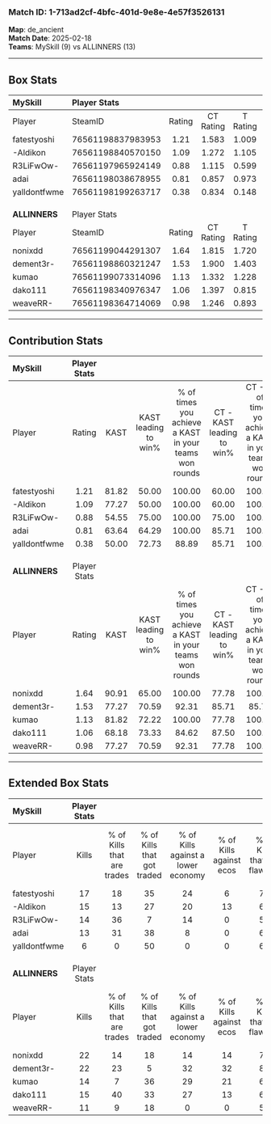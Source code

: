### Match ID: 1-713ad2cf-4bfc-401d-9e8e-4e57f3526131  
**Map**: de_ancient  
**Match Date**: 2025-02-18  
**Teams**: MySkill (9) vs ALLINNERS (13)  

---  

## Box Stats  

| **MySkill**   | Player Stats      |        |           |          |       |      |       |         |        |      |     |
| :- | :- | :-: | :-: | :-: | :-: | :-: | :-: | :-: | :-: | :-: | :-: |
| Player        | SteamID           | Rating | CT Rating | T Rating | KAST  | ADR  | Kills | Assists | Deaths | K/D  | HS% |
| fatestyoshi   | 76561198837983953 |  1.21  |   1.583   |  1.009   | 81.82 | 83.1 |  17   |    2    |   16   | 1.06 | 64  |
| -Aldikon      | 76561198840570150 |  1.09  |   1.272   |  1.105   | 77.27 | 79.4 |  15   |    2    |   16   | 0.94 | 46  |
| R3LiFwOw-     | 76561197965924149 |  0.88  |   1.115   |  0.599   | 54.55 | 69.0 |  14   |    3    |   15   | 0.93 | 42  |
| adai          | 76561198038678955 |  0.81  |   0.857   |  0.973   | 63.64 | 59.7 |  13   |    4    |   18   | 0.72 | 30  |
| yalldontfwme  | 76561198199263717 |  0.38  |   0.834   |  0.148   | 50.00 | 47.5 |   6   |    5    |   19   | 0.32 | 33  |
|               |                   |        |           |          |       |      |       |         |        |      |     |
|               |                   |        |           |          |       |      |       |         |        |      |     |
|               |                   |        |           |          |       |      |       |         |        |      |     |
| **ALLINNERS** | Player Stats      |        |           |          |       |      |       |         |        |      |     |
| Player        | SteamID           | Rating | CT Rating | T Rating | KAST  | ADR  | Kills | Assists | Deaths | K/D  | HS% |
| nonixdd       | 76561199044291307 |  1.64  |   1.815   |  1.720   | 90.91 | 92.6 |  22   |    5    |   11   | 2.00 | 54  |
| dement3r-     | 76561198860321247 |  1.53  |   1.900   |  1.403   | 77.27 | 96.7 |  22   |    5    |   12   | 1.83 | 50  |
| kumao         | 76561199073314096 |  1.13  |   1.332   |  1.228   | 81.82 | 77.8 |  14   |   13    |   16   | 0.88 | 42  |
| dako111       | 76561198340976347 |  1.06  |   1.397   |  0.815   | 68.18 | 64.1 |  15   |    9    |   14   | 1.07 | 33  |
| weaveRR-      | 76561198364714069 |  0.98  |   1.246   |  0.893   | 77.27 | 60.0 |  11   |    4    |   12   | 0.92 | 36  |
---  

## Contribution Stats  

| **MySkill**   | Player Stats |       |                      |                                                        |                           |                                                             |                          |                                                            |
| :- | :-: | :-: | :-: | :-: | :-: | :-: | :-: | :-: |
| Player        |    Rating    | KAST  | KAST leading to win% | % of times you achieve a KAST in your teams won rounds | CT - KAST leading to win% | CT - % of times you achieve a KAST in your teams won rounds | T - KAST leading to win% | T - % of times you achieve a KAST in your teams won rounds |
| fatestyoshi   |     1.21     | 81.82 |        50.00         |                         100.00                         |           60.00           |                           100.00                            |          37.50           |                           100.00                           |
| -Aldikon      |     1.09     | 77.27 |        50.00         |                         100.00                         |           60.00           |                           100.00                            |          37.50           |                           100.00                           |
| R3LiFwOw-     |     0.88     | 54.55 |        75.00         |                         100.00                         |           75.00           |                           100.00                            |          75.00           |                           100.00                           |
| adai          |     0.81     | 63.64 |        64.29         |                         100.00                         |           85.71           |                           100.00                            |          42.86           |                           100.00                           |
| yalldontfwme  |     0.38     | 50.00 |        72.73         |                         88.89                          |           85.71           |                           100.00                            |          50.00           |                           66.67                            |
|               |              |       |                      |                                                        |                           |                                                             |                          |                                                            |
|               |              |       |                      |                                                        |                           |                                                             |                          |                                                            |
|               |              |       |                      |                                                        |                           |                                                             |                          |                                                            |
| **ALLINNERS** | Player Stats |       |                      |                                                        |                           |                                                             |                          |                                                            |
| Player        |    Rating    | KAST  | KAST leading to win% | % of times you achieve a KAST in your teams won rounds | CT - KAST leading to win% | CT - % of times you achieve a KAST in your teams won rounds | T - KAST leading to win% | T - % of times you achieve a KAST in your teams won rounds |
| nonixdd       |     1.64     | 90.91 |        65.00         |                         100.00                         |           77.78           |                           100.00                            |          54.55           |                           100.00                           |
| dement3r-     |     1.53     | 77.27 |        70.59         |                         92.31                          |           85.71           |                            85.71                            |          60.00           |                           100.00                           |
| kumao         |     1.13     | 81.82 |        72.22         |                         100.00                         |           77.78           |                           100.00                            |          66.67           |                           100.00                           |
| dako111       |     1.06     | 68.18 |        73.33         |                         84.62                          |           87.50           |                           100.00                            |          57.14           |                           66.67                            |
| weaveRR-      |     0.98     | 77.27 |        70.59         |                         92.31                          |           77.78           |                           100.00                            |          62.50           |                           83.33                            |
---  

## Extended Box Stats  

| **MySkill**   | Player Stats |                            |                            |                                    |                         |                              |                                 |        |                             |                                     |                          |                               |                            |
| :- | :-: | :-: | :-: | :-: | :-: | :-: | :-: | :-: | :-: | :-: | :-: | :-: | :-: |
| Player        |    Kills     | % of Kills that are trades | % of Kills that got traded | % of Kills against a lower economy | % of Kills against ecos | % of Kills that are flawless | % of Kills that are close duels | Deaths | % of Deaths that get traded | % of Deaths against a lower economy | % of Deaths against ecos | % of Deaths that are flawless | % of Deaths that are close |
| fatestyoshi   |      17      |             18             |             35             |                 24                 |            6            |              71              |                6                |   16   |             25              |                 13                  |            6             |              56               |             0              |
| -Aldikon      |      15      |             13             |             27             |                 20                 |           13            |              67              |                7                |   16   |             19              |                 13                  |            6             |              94               |             0              |
| R3LiFwOw-     |      14      |             36             |             7              |                 14                 |            0            |              50              |                7                |   15   |              0              |                 13                  |            7             |              60               |             0              |
| adai          |      13      |             31             |             38             |                 8                  |            0            |              69              |                8                |   18   |             22              |                 17                  |            6             |              78               |             11             |
| yalldontfwme  |      6       |             0              |             50             |                 0                  |            0            |              67              |                0                |   19   |             32              |                 11                  |            5             |              63               |             0              |
|               |              |                            |                            |                                    |                         |                              |                                 |        |                             |                                     |                          |                               |                            |
|               |              |                            |                            |                                    |                         |                              |                                 |        |                             |                                     |                          |                               |                            |
|               |              |                            |                            |                                    |                         |                              |                                 |        |                             |                                     |                          |                               |                            |
| **ALLINNERS** | Player Stats |                            |                            |                                    |                         |                              |                                 |        |                             |                                     |                          |                               |                            |
| Player        |    Kills     | % of Kills that are trades | % of Kills that got traded | % of Kills against a lower economy | % of Kills against ecos | % of Kills that are flawless | % of Kills that are close duels | Deaths | % of Deaths that get traded | % of Deaths against a lower economy | % of Deaths against ecos | % of Deaths that are flawless | % of Deaths that are close |
| nonixdd       |      22      |             14             |             18             |                 14                 |           14            |              73              |                0                |   11   |             45              |                 27                  |            9             |              82               |             9              |
| dement3r-     |      22      |             23             |             5              |                 32                 |           32            |              82              |                0                |   12   |             33              |                 17                  |            0             |              67               |             0              |
| kumao         |      14      |             7              |             36             |                 29                 |           21            |              64              |                7                |   16   |             38              |                 19                  |            6             |              38               |             13             |
| dako111       |      15      |             40             |             33             |                 27                 |           13            |              67              |                7                |   14   |              7              |                 29                  |            14            |              93               |             0              |
| weaveRR-      |      11      |             9              |             18             |                 0                  |            0            |              55              |                0                |   12   |             25              |                 17                  |            0             |              50               |             8              |

